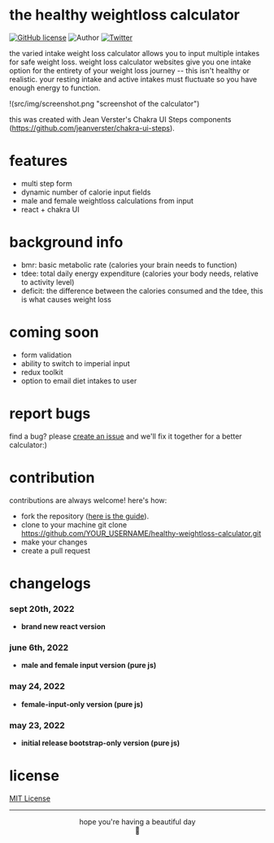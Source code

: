 # the healthy weightloss calculator 

[![GitHub license](https://img.shields.io/github/license/nauvalazhar/my-login.svg)](https://github.com/tiganabryan/varied-intake-calculator/blob/master/MIT-LICENSE.txt)
![Author](https://img.shields.io/badge/author-%40tiganabryan-blue.svg)
[![Twitter](https://img.shields.io/twitter/url?color=ff69b4&style=social&url=https%3A%2F%2Ftiganabryan.github.io%2Fvaried-intake-weightloss%2Findex.html)](https://twitter.com/intent/tweet?url=https%3A%2F%2Fwww.github.com%2Ftiganabryan%2Fvaried-intake-weightloss&via=tiganarox&text=Wow.%20This%20weight%20loss%20calculator%20lets%20you%20use%20multiple%20calorie%20intakes.)


the varied intake weight loss calculator allows you to input multiple intakes for safe weight loss.
weight loss calculator websites give you one intake option for the entirety of your weight loss journey -- this isn't healthy or realistic. your resting intake and active intakes must fluctuate so you have enough energy to function.

!(src/img/screenshot.png "screenshot of the calculator")

this was created with Jean Verster's Chakra UI Steps components (https://github.com/jeanverster/chakra-ui-steps).

# features
- multi step form
- dynamic number of calorie input fields
- male and female weightloss calculations from input
- react + chakra UI

# background info
- bmr: basic metabolic rate (calories your brain needs to function)
- tdee: total daily energy expenditure (calories your body needs, relative to activity level)
- deficit: the difference between the calories consumed and the tdee, this is what causes weight loss

# coming soon
- form validation
- ability to switch to imperial input
- redux toolkit
- option to email diet intakes to user

# report bugs
find a bug? please [create an issue](https://github.com/tiganabryan/healthy-weightloss-calculator-react/issues) and we'll fix it together for a better calculator:)

# contribution
contributions are always welcome! here's how:

- fork the repository ([here is the guide](https://help.github.com/articles/fork-a-repo/)).
- clone to your machine git clone https://github.com/YOUR_USERNAME/healthy-weightloss-calculator.git
- make your changes
- create a pull request

# changelogs

### sept 20th, 2022
  - **brand new react version**
### june 6th, 2022
  - **male and female input version (pure js)**
### may 24, 2022
  - **female-input-only version (pure js)**
### may 23, 2022
  - **initial release bootstrap-only version (pure js)**

# license
[MIT License](http://opensource.org/licenses/MIT)

---
<div align="center">hope you're having a beautiful day<br>🤍</div>
